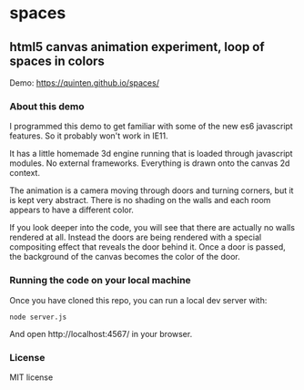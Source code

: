 # spaces

## html5 canvas animation experiment, loop of spaces in colors

Demo: https://quinten.github.io/spaces/

### About this demo

I programmed this demo to get familiar with some of the new es6 javascript features. So it probably won't work in IE11.

It has a little homemade 3d engine running that is loaded through javascript modules. No external frameworks. Everything is drawn onto the canvas 2d context.

The animation is a camera moving through doors and turning corners, but it is kept very abstract. There is no shading on the walls and each room appears to have a different color.

If you look deeper into the code, you will see that there are actually no walls rendered at all. Instead the doors are being rendered with a special compositing effect that reveals the door behind it. Once a door is passed, the background of the canvas becomes the color of the door.

### Running the code on your local machine

Once you have cloned this repo, you can run a local dev server with:

```
node server.js
```

And open http://localhost:4567/ in your browser.

### License

MIT license

